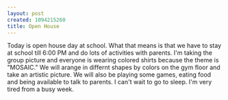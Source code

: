 ```yaml
--- 
layout: post
created: 1094215260
title: Open House
---
```

Today is open house day at school.  What that means is that we have to stay at school till 6:00 PM and do lots of activities with parents.  I'm taking the group picture and everyone is wearing colored shirts because the theme is "MOSAIC."  We will arange in differnt shapes by colors on the gym floor and take an artistic picture.  We will also be playing some games, eating food and being available to talk to parents.  I can't wait to go to sleep.  I'm very tired from a busy week.
